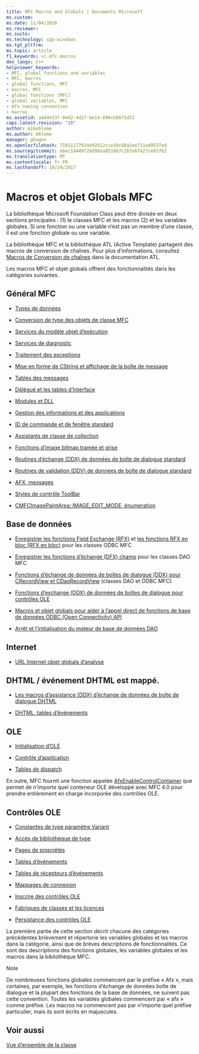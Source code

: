 ```yaml
---
title: MFC Macros and Globals | Documents Microsoft
ms.custom: 
ms.date: 11/04/2016
ms.reviewer: 
ms.suite: 
ms.technology: cpp-windows
ms.tgt_pltfrm: 
ms.topic: article
f1_keywords: vc.mfc.macros
dev_langs: C++
helpviewer_keywords:
- MFC, global functions and variables
- MFC, macros
- global functions, MFC
- macros, MFC
- global functions [MFC]
- global variables, MFC
- Afx naming convention
- macros
ms.assetid: add4e33f-0e62-4d27-be14-896cb8675d22
caps.latest.revision: "18"
author: mikeblome
ms.author: mblome
manager: ghogen
ms.openlocfilehash: 71011177634e92b22cce1bc88a2ee711ad9537ed
ms.sourcegitcommit: ebec1d449f2bd98aa851667c2bfeb7e27ce657b2
ms.translationtype: MT
ms.contentlocale: fr-FR
ms.lasthandoff: 10/24/2017
---
```

# <a name="mfc-macros-and-globals"></a>Macros et objet Globals MFC
La bibliothèque Microsoft Foundation Class peut être divisée en deux sections principales : (1) le classes MFC et les macros (2) et les variables globales. Si une fonction ou une variable n’est pas un membre d’une classe, il est une fonction globale ou une variable.  
  
 La bibliothèque MFC et la bibliothèque ATL (Active Template) partagent des macros de conversion de chaînes. Pour plus d’informations, consultez [Macros de Conversion de chaînes](../../atl/reference/string-conversion-macros.md) dans la documentation ATL.  
  
 Les macros MFC et objet globals offrent des fonctionnalités dans les catégories suivantes.  
  
## <a name="general-mfc"></a>Général MFC  
  
-   [Types de données](data-types-mfc.md)  
  
-   [Conversion de type des objets de classe MFC](type-casting-of-mfc-class-objects.md)  
  
-   [Services du modèle objet d’exécution](run-time-object-model-services.md)  
  
-   [Services de diagnostic](diagnostic-services.md)  
  
-   [Traitement des exceptions](exception-processing.md)  
  
-   [Mise en forme de CString et affichage de la boîte de message](cstring-formatting-and-message-box-display.md)  
  
-   [Tables des messages](message-map-macros-mfc.md)  

-   [Délégué et les tables d’Interface](delegate-and-interface-maps.md)

-   [Modules et DLL](extension-dll-macros.md)
  
-   [Gestion des informations et des applications](application-information-and-management.md)  
  
-   [ID de commande et de fenêtre standard](standard-command-and-window-ids.md)  
  
-   [Assistants de classe de collection](collection-class-helpers.md)  
  
-   [Fonctions d’image bitmap tramée et grise](gray-and-dithered-bitmap-functions.md)  
  
-   [Routines d’échange (DDX) de données de boîte de dialogue standard](standard-dialog-data-exchange-routines.md)  
  
-   [Routines de validation (DDV) de données de boîte de dialogue standard](standard-dialog-data-validation-routines.md)  
  
-   [AFX, messages](afx-messages.md)  
  
-   [Styles de contrôle ToolBar](toolbar-control-styles.md)  
  
-   [CMFCImagePaintArea::IMAGE_EDIT_MODE, énumeration](cmfcimagepaintarea-image-edit-mode-enumeration.md)  

  
## <a name="database"></a>Base de données  
  
-   [Enregistrer les fonctions Field Exchange (RFX)](record-field-exchange-functions.md) et [les fonctions RFX en bloc (RFX en bloc)](record-field-exchange-functions.md) pour les classes ODBC MFC  
  
-   [Enregistrer les fonctions d’échange (DFX) champ](record-field-exchange-functions.md) pour les classes DAO MFC  
  
-   [Fonctions d’échange de données de boîtes de dialogue (DDX) pour CRecordView et CDaoRecordView](dialog-data-exchange-functions-for-crecordview-and-cdaorecordview.md) (classes DAO et ODBC MFC)  
  
-   [Fonctions d’exchange (DDX) de données de boîtes de dialogue pour contrôles OLE](dialog-data-exchange-functions-for-ole-controls.md)  
  
-   [Macros et objet globals pour aider à l’appel direct de fonctions de base de données ODBC (Open Connectivity) API](database-macros-and-globals.md)  
  
-   [Arrêt et l’initialisation du moteur de base de données DAO](dao-database-engine-initialization-and-termination.md)  
  
## <a name="internet"></a>Internet  
  
-   [URL Internet objet globals d’analyse](internet-url-parsing-globals.md)  
  
## <a name="dhtml--dhtml-event-maps"></a>DHTML / événement DHTML est mappé.  
  
-   [Les macros d’assistance (DDX) d’échange de données de boîte de dialogue DHTML](ddx-dhtml-helper-macros.md)  
  
-   [DHTML, tables d’événements](dhtml-event-maps.md)  
  
## <a name="ole"></a>OLE  
  
-   [Initialisation d’OLE](ole-initialization.md)  
  
-   [Contrôle d’application](application-control.md)  
  
-   [Tables de dispatch](dispatch-maps.md)  
  
 En outre, MFC fournit une fonction appelée [AfxEnableControlContainer](ole-initialization.md#afxenablecontrolcontainer) que permet de n’importe quel conteneur OLE développé avec MFC 4.0 pour prendre entièrement en charge incorporée des contrôles OLE.  
  
## <a name="ole-controls"></a>Contrôles OLE  
  
-   [Constantes de type paramètre Variant](variant-parameter-type-constants.md)  
  
-   [Accès de bibliothèque de type](type-library-access.md)  
  
-   [Pages de propriétés](property-pages-mfc.md)  
  
-   [Tables d’événements](event-maps.md)  
  
-   [Tables de récepteurs d’événements](event-sink-maps.md)  
  
-   [Mappages de connexion](connection-maps.md)  
  
-   [Inscrire des contrôles OLE](registering-ole-controls.md)  
  
-   [Fabriques de classes et les licences](class-factories-and-licensing.md)  
  
-   [Persistance des contrôles OLE](persistence-of-ole-controls.md)  
  
 La première partie de cette section décrit chacune des catégories précédentes brièvement et répertorie les variables globales et les macros dans la catégorie, ainsi que de brèves descriptions de fonctionnalités. Ce sont des descriptions des fonctions globales, les variables globales et les macros dans la bibliothèque MFC.  
  
> [!NOTE]
>  De nombreuses fonctions globales commencent par le préfixe « Afx », mais certaines, par exemple, les fonctions d’échange de données boîte de dialogue et la plupart des fonctions de la base de données, ne suivent pas cette convention. Toutes les variables globales commencent par « afx » comme préfixe. Les macros ne commencent pas par n’importe quel préfixe particulier, mais ils sont écrits en majuscules.  
  
## <a name="see-also"></a>Voir aussi  
 [Vue d’ensemble de la classe](../../mfc/class-library-overview.md)




